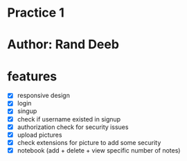 # Practice 1
# Author: Rand Deeb
# features
 - [x] responsive design 
 - [x] login 
 - [x] singup
 - [x] check if username existed in signup 
 - [x] authorization check for security issues 
 - [x] upload pictures 
 - [x] check extensions for picture to add some security 
 - [x] notebook (add + delete + view specific number of notes)
